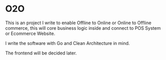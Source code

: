 # O2O
This is an project I write to enable Offline to Online or Online to Offline commerce, this will core business logic inside and connect to POS System or Ecommerce Website.

I write the software with Go and Clean Architecture in mind. 

The frontend will be decided later.
